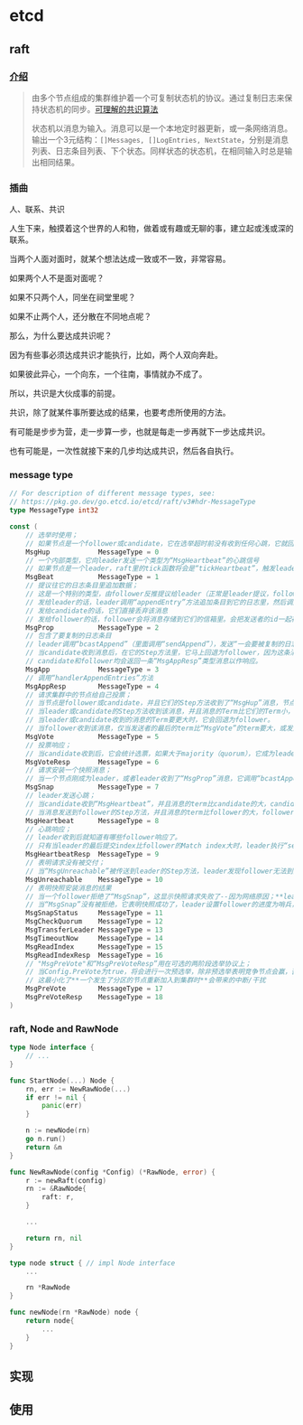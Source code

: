 # etcd

## raft

### [介绍](https://pkg.go.dev/go.etcd.io/etcd/raft/v3#section-readme)

> 由多个节点组成的集群维护着一个可复制状态机的协议。通过复制日志来保持状态机的同步。[可理解的共识算法](https://raft.github.io/raft.pdf)
>
> 状态机以消息为输入。消息可以是一个本地定时器更新，或一条网络消息。输出一个3元结构：`[]Messages, []LogEntries, NextState`，分别是消息列表、日志条目列表、下个状态。同样状态的状态机，在相同输入时总是输出相同结果。

### 插曲

人、联系、共识

人生下来，触摸着这个世界的人和物，做着或有趣或无聊的事，建立起或浅或深的联系。

当两个人面对面时，就某个想法达成一致或不一致，非常容易。

如果两个人不是面对面呢？

如果不只两个人，同坐在祠堂里呢？

如果不止两个人，还分散在不同地点呢？

那么，为什么要达成共识呢？

因为有些事必须达成共识才能执行，比如，两个人双向奔赴。

如果彼此异心，一个向东，一个往南，事情就办不成了。

所以，共识是大伙成事的前提。

共识，除了就某件事所要达成的结果，也要考虑所使用的方法。

有可能是步步为营，走一步算一步，也就是每走一步再就下一步达成共识。

也有可能是，一次性就接下来的几步均达成共识，然后各自执行。

### message type

```go
// For description of different message types, see:
// https://pkg.go.dev/go.etcd.io/etcd/raft/v3#hdr-MessageType
type MessageType int32

const (
    // 选举时使用；
    // 如果节点是一个follower或candidate，它在选举超时前没有收到任何心跳，它就回传递MsgHup消息给它自己的Step方法，然后成为（或保持）一个candidate从而开启一个新的选举
	MsgHup            MessageType = 0
    // 一个内部类型，它向leader发送一个类型为“MsgHeartbeat”的心跳信号
    // 如果节点是一个leader，raft里的tick函数将会是“tickHeartbeat”，触发leader周期性地发送“MsgHeartbeat”消息给它的followers
	MsgBeat           MessageType = 1
    // 提议往它的日志条目里追加数据；
    // 这是一个特别的类型，由follower反推提议给leader（正常是leader提议，follower执行）；
    // 发给leader的话，leader调用“appendEntry”方法追加条目到它的日志里，然后调用“bcastAppend”方法发送这些条目给它的远端节点；
    // 发给candidate的话，它们直接丢弃该消息
    // 发给follower的话，follower会将消息存储到它们的信箱里。会把发送者的id一起存储，然后转发给leader。
	MsgProp           MessageType = 2
    // 包含了要复制的日志条目
    // leader调用“bcastAppend”（里面调用“sendAppend”），发送“一会要被复制的日志”消息；
    // 当candidate收到消息后，在它的Step方法里，它马上回退为follower，因为这条消息表明已经存在一个有效leader了。
    // candidate和follower均会返回一条“MsgAppResp”类型消息以作响应。
	MsgApp            MessageType = 3
    // 调用“handlerAppendEntries”方法
	MsgAppResp        MessageType = 4
    // 请求集群中的节点给自己投票；
    // 当节点是follower或candidate，并且它们的Step方法收到了“MsgHup”消息，节点调用“campaign”方法去提议自己成为一个leader。一旦“campaign”方法被调用，节点成为candidate，并发送“MsgVote”给集群中的远端节点请求投票。
    // 当leader或candidate的Step方法收到该消息，并且消息的Term比它们的Term小，“MsgVote”将被拒绝。
    // 当leader或candidate收到的消息的Term要更大时，它会回退为follower。
    // 当follower收到该消息，仅当发送者的最后的term比“MsgVote”的term要大，或发送者的最后term等于“MsgVote”的term（但发送者的最后提交index大于等于follower的），
	MsgVote           MessageType = 5
    // 投票响应；
    // 当candidate收到后，它会统计选票，如果大于majority（quorum），它成为leader并调用“bcastAppend”。如果candidate收到大量的否决票，它将回退到follower
	MsgVoteResp       MessageType = 6
    // 请求安装一个快照消息；
    // 当一个节点刚成为leader，或者leader收到了“MsgProp”消息，它调用“bcastAppend”方法（里面再调用“sendAppend”）方法到每个follower。在“sendAppend”方法里，如果一个leader获取term或条目失败了，leader通过"MsgSnap"消息请求快照。
	MsgSnap           MessageType = 7
    // leader发送心跳；
    // 当candidate收到“MsgHeartbeat”，并且消息的term比candidate的大，candidate回退到follower并且更新它的提交index为这次心跳里的值。然后candidate发送消息到它的信箱。
    // 当消息发送到follower的Step方法，并且消息的term比follower的大，follower更新它的leader id
	MsgHeartbeat      MessageType = 8
    // 心跳响应；
    // leader收到后就知道有哪些follower响应了。
    // 只有当leader的最后提交index比follower的Match index大时，leader执行“sendAppend”方法
	MsgHeartbeatResp  MessageType = 9
    // 表明请求没有被交付；
    // 当“MsgUnreachable”被传送到leader的Step方法，leader发现follower无法到达，很有可能“MsgApp”都丢失了。当follower的进度状态为复制时，leader设置它回probe（哨兵）
	MsgUnreachable    MessageType = 10
    // 表明快照安装消息的结果
    // 当一个follower拒绝了“MsgSnap”，这显示快照请求失败了--因为网络原因；**leader认为follower成为哨兵了**?(Then leader considers follower's progress as probe.)；
    // 当“MsgSnap”没有被拒绝，它表明快照成功了，leader设置follower的进度为哨兵，并恢复它的日志复制
	MsgSnapStatus     MessageType = 11
	MsgCheckQuorum    MessageType = 12
	MsgTransferLeader MessageType = 13
	MsgTimeoutNow     MessageType = 14
	MsgReadIndex      MessageType = 15
	MsgReadIndexResp  MessageType = 16
    // "MsgPreVote"和“MsgPreVoteResp”用在可选的两阶段选举协议上；
    // 当Config.PreVote为true，将会进行一次预选举，除非预选举表明竞争节点会赢，否则没有节点会增加它们的term值。
    // 这最小化了**一个发生了分区的节点重新加入到集群时**会带来的中断/干扰
	MsgPreVote        MessageType = 17
	MsgPreVoteResp    MessageType = 18
)
```

### raft, Node and RawNode

```go
type Node interface {
    // ...
}

func StartNode(...) Node {
    rn, err := NewRawNode(...)
	if err != nil {
		panic(err)
	}

    n := newNode(rn)
    go n.run()
    return &n
}

func NewRawNode(config *Config) (*RawNode, error) {
    r := newRaft(config)
    rn := &RawNode{
        raft: r,
    }

    ...

    return rn, nil
}

type node struct { // impl Node interface
    ...

    rn *RawNode
}

func newNode(rn *RawNode) node {
    return node{
        ...
    }
}
```

## 实现

## 使用
